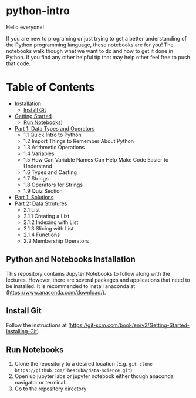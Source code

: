 # python-intro
Hello everyone!

If you are new to programing or just trying to get a better understanding of the Python programming language, these notebooks are for you! The notebooks walk though what we want to do and how to get it done in Python. If you find any other helpful tip that may help other feel free to push that code.

Table of Contents
=================

  * [Installation](#notebooks-installation)
    * [Install Git](#install-git)
  * [Getting Started](#getting-started)
    * [Run Notebooks](#run-notebooks))
  * [Part 1: Data Types and Operators](Intro-Data-Types-and-Operators.ipynb)
      * 1.1 Quick Intro to Python
      * 1.2 Import Things to Remember About Python
      * 1.3 Arithmetic Operations
      * 1.4 Variables
      * 1.5 How Can Variable Names Can Help Make Code Easier to Understand
      * 1.6 Types and Casting
      * 1.7 Strings
      * 1.8 Operators for Strings
      * 1.9 Quiz Section
  * [Part 1: Solutions](Intro-Data-Types-and-Operators-Solution.ipynb)
  * [Part 2: Data Strutures](Data-Structures.ipynb)
      * 2.1 List
       * 2.1.1 Creating a List
       * 2.1.2 Indexing with List
       * 2.1.3 Slicing with List
       * 2.1.4 Functions
      * 2.2 Membership Operators


## Python and Notebooks Installation
This repository contains Jupyter Notebooks to follow along with the lectures. However, there are several
packages and applications that need to be installed. It is recommended to install anaconda at (https://www.anaconda.com/download/).

## Install Git
Follow the instructions at (https://git-scm.com/book/en/v2/Getting-Started-Installing-Git)

## Run Notebooks
1. Clone the repository to a desired location (E.g. `git clone https://github.com/Thescuba/data-science.git`)
2. Open up jupyter labs or jupyter notebook either though anaconda navigator or terminal. 
3. Go to the repository directory
